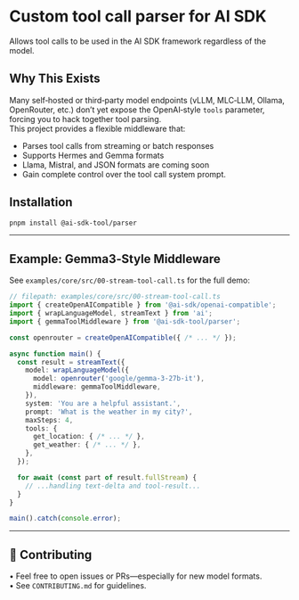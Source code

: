 # Custom tool call parser for AI SDK

Allows tool calls to be used in the AI ​​SDK framework regardless of the model.

## Why This Exists

Many self‑hosted or third‑party model endpoints (vLLM, MLC‑LLM, Ollama, OpenRouter, etc.) don’t yet expose the OpenAI‑style `tools` parameter, forcing you to hack together tool parsing.  
This project provides a flexible middleware that:

- Parses tool calls from streaming or batch responses  
- Supports Hermes and Gemma formats  
- Llama, Mistral, and JSON formats are coming soon
- Gain complete control over the tool call system prompt.

## Installation

```bash
pnpm install @ai-sdk-tool/parser
```

---

## Example: Gemma3‑Style Middleware

See `examples/core/src/00-stream-tool-call.ts` for the full demo:

```typescript
// filepath: examples/core/src/00-stream-tool-call.ts
import { createOpenAICompatible } from '@ai-sdk/openai-compatible';
import { wrapLanguageModel, streamText } from 'ai';
import { gemmaToolMiddleware } from '@ai-sdk-tool/parser';

const openrouter = createOpenAICompatible({ /* ... */ });

async function main() {
  const result = streamText({
    model: wrapLanguageModel({
      model: openrouter('google/gemma-3-27b-it'),
      middleware: gemmaToolMiddleware,
    }),
    system: 'You are a helpful assistant.',
    prompt: 'What is the weather in my city?',
    maxSteps: 4,
    tools: {
      get_location: { /* ... */ },
      get_weather: { /* ... */ },
    },
  });

  for await (const part of result.fullStream) {
    // ...handling text-delta and tool-result...
  }
}

main().catch(console.error);
```

---

## 🤝 Contributing

• Feel free to open issues or PRs—especially for new model formats.  
• See `CONTRIBUTING.md` for guidelines.
